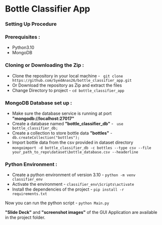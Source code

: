 # Bottle Classifier App

### Setting Up Procedure

### Prerequisites :

* Python3.10
* MongoDB

### Cloning or Downloading the Zip :

* Clone the repository in your local machine - ``` git clone https://github.com/SyedAnas26/bottle_classifier_app.git```
* Or Download the repository as Zip and extract the files
* Change Directory to project - ```cd bottle_classifier_app```

### MongoDB Database set up :

* Make sure the database service is running at port **"mongodb://localhost:27017"**
* Create a database named **"bottle_classifier_db"** - ``` use bottle_classifier_db;```
* Create a collection to store bottle data **"bottles"** - ``` db.createCollection("bottles");```
* Import bottle data from the csv provided in dataset directory <br/>
  ```mongoimport -d bottle_classifier_db -c bottles --type csv --file your_path_to_repo\dataset\bottle_database.csv --headerline```

### Python Environment :

* Create a python environment of version 3.10 - ```python -m venv classifier_env```
* Activate the environment - ```classifier_env\Scripts\activate```
* Install the dependencies of the project - ```pip install -r requirements.txt```

Now you can run the python script - ``` python Main.py ```

**"Slide Deck"** and **"screenshot images"** of the GUI Application are available in the project folder.
